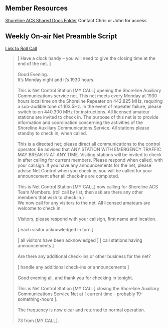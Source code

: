 ﻿## Member Resources
[Shoreline ACS Shared Docs Folder](https://drive.google.com/drive/folders/1igY6nF3J3LPOLGFhMyoQPbppU5TxVTbl?usp=drive_link) Contact Chris or John for access

## Weekly On-air Net Preamble Script

[Link to Roll Call](https://drive.google.com/file/d/1XTu_DTiD2vtK1LRoCmsIxb1sCUx_WFe2/view?usp=sharing)

<blockquote>
[ Have a clock handy – you will need to give the closing time at the end of the net. ]<br/>
<br/>
Good Evening.
<br/>
It’s Monday night and it’s 1930 hours.<br/>
<br/>
This is Net Control Station [MY CALL] opening the Shoreline Auxiliary Communications service net. This net meets every Monday at 1930 hours local time on the Shoreline Repeater on 442.825 MHz, requiring a sub-audible tone of 103.5Hz. In the event of repeater failure, please switch to on 440.300 MHz for instructions. All licensed amateur stations are invited to check in. The purpose of this net is to provide information and coordination concerning the activities of the Shoreline Auxiliary Communications Service. All stations please standby to check in, when called.<br/>
<br/>
This is a directed net; please direct all communications to the control operator. Be advised that ANY STATION WITH EMERGENCY TRAFFIC MAY BREAK IN AT ANY TIME. Visiting stations will be invited to check in after calling for current members. Please respond when called, with your callsign. If you have any announcements for the net, please advise Net Control when you check in; you will be called for your announcement after all check-ins are completed.<br/>
<br/>
This is Net Control Station [MY CALL] now calling for Shoreline ACS Team Members. (roll call by list, then ask are there any other members that wish to check in.)
<br/>
We now call for any visitors to the net. All licensed amateurs are welcome to check in.<br/>
<br/>
Visitors, please respond with your callsign, first name and location.<br/>
<br/>
[ each visitor acknowledged in turn ]<br/>
<br/>
[ all visitors have been acknowledged ] [ call stations having announcements ]<br/>
<br/>
Are there any additional check-ins or other business for the net?<br/>
<br/>
[ handle any additional check-ins or announcements ]<br/>
<br/>
Good evening all, and thank you for checking in tonight.<br/>
<br/>
This is Net Control Station [MY CALL] closing the Shoreline Auxiliary Communications Service Net at [ current time - probably 19-something-hours ].<br/>
<br/>
The frequency is now clear and returned to normal operation.<br/>
<br/>
73 from [MY CALL].<br/>
</blockquote>